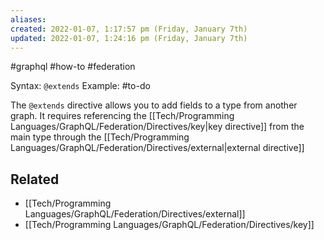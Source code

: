 ```yaml
---
aliases: 
created: 2022-01-07, 1:17:57 pm (Friday, January 7th)
updated: 2022-01-07, 1:24:16 pm (Friday, January 7th)
---
```

#graphql #how-to #federation

Syntax: `@extends`
Example: #to-do

The `@extends` directive allows you to add fields to a type from another graph.
It requires referencing the [[Tech/Programming Languages/GraphQL/Federation/Directives/key|key directive]] from the main type through the [[Tech/Programming Languages/GraphQL/Federation/Directives/external|external directive]]

## Related
- [[Tech/Programming Languages/GraphQL/Federation/Directives/external]]
- [[Tech/Programming Languages/GraphQL/Federation/Directives/key]]